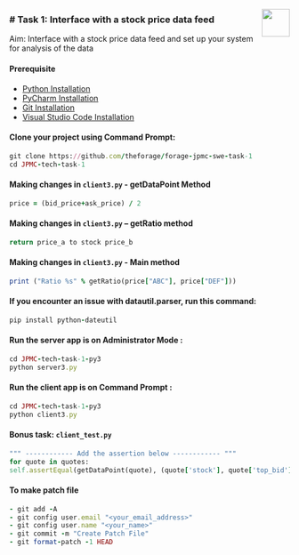 [<img align = right height = 50 width = 50 src = https://cdn4.iconfinder.com/data/icons/social-media-and-logos-11/32/Logo_Youtube-512.png>](https://youtu.be/iCntrjJzyYc)
### # Task 1: Interface with a stock price data feed
Aim: Interface with a stock price data feed and set up your system for analysis of the data

#### Prerequisite
- [Python Installation](https://iamvishalprasad.blogspot.com/2023/06/python-installation.html#more)
- [PyCharm Installation](https://iamvishalprasad.blogspot.com/2023/06/pycharm-installation.html#more)
- [Git Installation](https://iamvishalprasad.blogspot.com/2023/06/git-installation.html#more)
- [Visual Studio Code Installation](https://iamvishalprasad.blogspot.com/2023/06/visual-studio-code-installation.html#more)
  
#### Clone your project using Command Prompt:
```ruby
git clone https://github.com/theforage/forage-jpmc-swe-task-1
cd JPMC-tech-task-1
```

#### Making changes in `client3.py` - getDataPoint Method
```ruby
price = (bid_price+ask_price) / 2
```

#### Making changes in `client3.py` – getRatio method
```ruby
return price_a to stock price_b
```

#### Making changes in `client3.py` - Main method
```ruby
print ("Ratio %s" % getRatio(price["ABC"], price["DEF"]))
```

#### If you encounter an issue with datautil.parser, run this command:
```ruby
pip install python-dateutil
```

#### Run the server app is on Administrator Mode :
```ruby
cd JPMC-tech-task-1-py3
python server3.py
```

#### Run the client app is on Command Prompt :
```ruby
cd JPMC-tech-task-1-py3
python client3.py
```

#### Bonus task: `client_test.py`
```ruby
""" ------------ Add the assertion below ------------ """
for quote in quotes:
self.assertEqual(getDataPoint(quote), (quote['stock'], quote['top_bid']['price'], quote['top_ask']['price'], (quote['top_bid']['price'] + quote['top_ask']['price'])/2))
```

#### To make patch file
```ruby
- git add -A
- git config user.email "<your_email_address>"
- git config user.name "<your_name>"
- git commit -m "Create Patch File"
- git format-patch -1 HEAD
```
